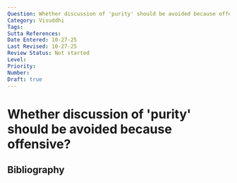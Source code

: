 ```yaml
---
Question: Whether discussion of 'purity' should be avoided because offensive?
Category: Visuddhi
Tags: 
Sutta References: 
Date Entered: 10-27-25
Last Revised: 10-27-25
Review Status: Not started
Level: 
Priority: 
Number: 
Draft: true
---
```


# Whether discussion of 'purity' should be avoided because offensive?

## Bibliography

<!-- 

Notes:



-->
